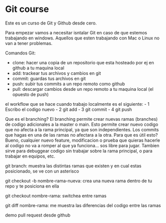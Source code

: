 # Git course

Este es un curso de Git y Github desde cero.

Para empezar vamos a necesitar isntalar Git en caso de que estemos trabajando en windows. Aquellos que esten trabajando con Mac o Linux no van a tener problemas.

Comandos Git:
- clone: hacer una copia de un repositorio que esta hosteado por ej en github a tu maquina local
- add: trackear tus archivos y cambios en git
- commit: guardas tus archivos en git
- push: subir tus commits a un repo remoto como github
- pull: descargar cambios desde un repo remoto a tu maquina local (el opuesto de push)

el workflow que se hace cuando trabajo localmente es el siguiente:
    - 1 Escribo el codigo nuevo
    - 2 git add
    - 3 git commit
    - 4 git push 

Que es el branching?
El branching permite crear nuevas ramas (branches) de codigo adicionales a la master o main. Esto permite crear nuevo codigo que no afecta a la rama principal, ya que son independientes. Los commits que hagas en una de las ramas no afectara a la otra.
Para que es útil esto? Bueno, cualquier nuevo feature, modificacion o prueba que quieras hacerle al codigo no va a romper al que ya funciona... sos libre para jugar. 
Tambien sirve para debuggear codigo sin trabajar sobre la rama principal, o para trabajar en equipos, etc.

git branch: muestra las distintas ramas que existen y en cual estas posicionado, se ve con un asterisco

git checkout -b nombre-rama-nueva: crea una nueva rama dentro de tu repo y te posiciona en ella

git checkout nombre-rama: switchea entre ramas

git diff nombre-rama: me muestra las diferencias del codigo entre las ramas

demo pull request desde github